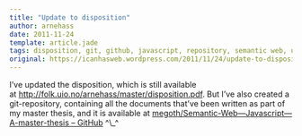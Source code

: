 ```yaml
---
title: "Update to disposition"
author: arnehass
date: 2011-11-24
template: article.jade
tags: disposition, git, github, javascript, repository, semantic web, update
original: https://icanhasweb.wordpress.com/2011/11/24/update-to-disposition/
---
```


<p>I’ve updated the disposition, which is still available at&nbsp;<a href="http://folk.uio.no/arnehass/master/disposition.pdf">http://folk.uio.no/arnehass/master/disposition.pdf</a>. But I’ve also created a git-repository, containing all the documents that’ve been written as part of my master thesis, and it is available at <a href="https://github.com/megoth/Semantic-Web---Javascript---A-master-thesis">megoth/Semantic-Web—Javascript—A-master-thesis – GitHub</a>&nbsp;^\_^</p>